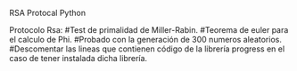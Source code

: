 RSA Protocal Python

Protocolo Rsa:
#Test de primalidad de Miller-Rabin.
#Teorema de euler para el calculo de Phi.
#Probado con la generación de 300 numeros aleatorios.
#Descomentar las lineas que contienen código de la librería progress en el caso de tener instalada dicha librería.
